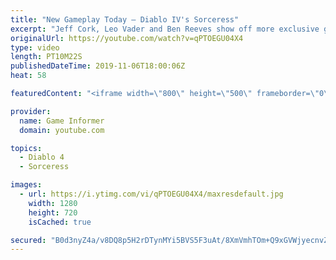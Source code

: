 ```yaml
---
title: "New Gameplay Today – Diablo IV's Sorceress"
excerpt: "Jeff Cork, Leo Vader and Ben Reeves show off more exclusive gameplay of Diablo IV, which can be viewed without commentary at ..."
originalUrl: https://youtube.com/watch?v=qPTOEGU04X4
type: video
length: PT10M22S
publishedDateTime: 2019-11-06T18:00:06Z
heat: 58

featuredContent: "<iframe width=\"800\" height=\"500\" frameborder=\"0\" src=\"https://www.youtube.com/embed/qPTOEGU04X4\" allow=\"accelerometer; autoplay; encrypted-media; gyroscope; picture-in-picture\" allowfullscreen></iframe>"

provider:
  name: Game Informer
  domain: youtube.com

topics:
  - Diablo 4
  - Sorceress

images:
  - url: https://i.ytimg.com/vi/qPTOEGU04X4/maxresdefault.jpg
    width: 1280
    height: 720
    isCached: true

secured: "B0d3nyZ4a/v8DQ8p5H2rDTynMYi5BVS5F3uAt/8XmVmhTOm+Q9xGVWjyecnvZyP7vQqRNtdUWTQ4o5hLikJevdVshF44B1naL5MRDBQJ592AZ79Ga3VOJ4zD1aLnAiNlitNRWDGZu1A7/Ox/RWFZ1soiJOnh8TjJ2mwZ4kLTpwE3EGZIEe111FRp80//XSe87wkBr1qTGkwKQQPq6u2le0tlWWHSiSNKtQ5e+P7k+t7jdn4EWqX2GoICQPw4WeJg8VJj+LjxtB87+4v5gKtve6fADru1JxSKJG1dbMWXzx0Qk2dVSj71E07DvFUeHlD/qrlDUcMoxSAZ0Znqzu9XbhDqt5/r3OdHzAX8yDkPB39xGiikn57ajKHssrc/6AJPUHp6HbJWFrX+IBjsTiuqJxBqz8WTrhKwMZlRK9+rzm4y3mdRD+b3Y+2Uj7T6OjzK;ta6aMy2jTN06Fc1giXCRTA=="
---
```


